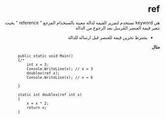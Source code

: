 <div dir="rtl">
  
  # ref
  
  هي keyword تستخدم لتمرير القيمة لدالة معينة بالستخدام المرجع " reference " بحيث تتغير قيمة العنصر المُرسل بعد الرجوع من الدالة 
  - يشترط نخزين قيمة للعنصر قبل ارساله للدالة 
  
  
  **مثال**
  
  </dif>
  
<div dir="ltr">
  
  
  ```
        public static void Main()
        {/*
            int x = 3;
            Console.WriteLine(x); // x = 3
            doublex(ref x);
            Console.WriteLine(x); // x = 6

        }

        static int doublex(ref int x)
        {
            x = x * 2;
            return x;
        }
  ```
